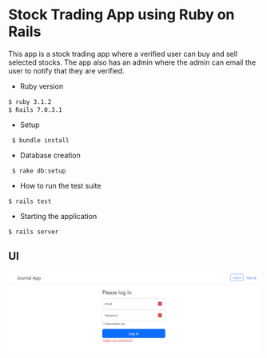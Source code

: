 # Stock Trading App using Ruby on Rails

This app is a stock trading app where a verified user can buy and sell selected stocks. The app also has an admin where the admin can email the user to notify that they are verified.

* Ruby version
```
$ ruby 3.1.2
$ Rails 7.0.3.1
```

* Setup
```
 $ bundle install
```

* Database creation
```
 $ rake db:setup
```

* How to run the test suite
```
$ rails test
```

* Starting the application
```
$ rails server
```

## UI
![login](https://github.com/jocogum10/journal-app-rails-scaffold/blob/main/app/assets/images/login.PNG)